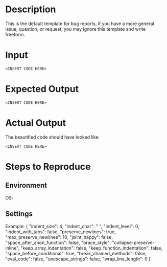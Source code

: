# Description
This is the default template for bug reports, if you have a more general
issue, question, or request, you may ignore this template and write freeform.

# Input
```
<INSERT CODE HERE>
```

# Expected Output
```
<INSERT CODE HERE>
```

# Actual Output
The beautified code should have looked like:
```
<INSERT CODE HERE>
```

# Steps to Reproduce


## Environment
OS:


## Settings
Example:
{
    "indent_size": 4,
    "indent_char": " ",
    "indent_level": 0,
    "indent_with_tabs": false,
    "preserve_newlines": true,
    "max_preserve_newlines": 10,
    "jslint_happy": false,
    "space_after_anon_function": false,
    "brace_style": "collapse-preserve-inline",
    "keep_array_indentation": false,
    "keep_function_indentation": false,
    "space_before_conditional": true,
    "break_chained_methods": false,
    "eval_code": false,
    "unescape_strings": false,
    "wrap_line_length": 0
}
